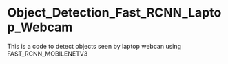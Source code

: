 # Object_Detection_Fast_RCNN_Laptop_Webcam
This is a code to detect objects seen by laptop webcan using FAST_RCNN_MOBILENETV3
